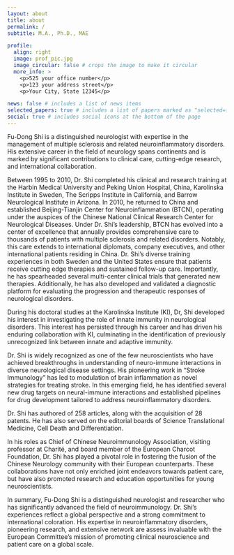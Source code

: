 ```yaml
---
layout: about
title: about
permalink: /
subtitle: M.A., Ph.D., MAE

profile:
  align: right
  image: prof_pic.jpg
  image_circular: false # crops the image to make it circular
  more_info: >
    <p>525 your office number</p>
    <p>123 your address street</p>
    <p>Your City, State 12345</p>

news: false # includes a list of news items
selected_papers: true # includes a list of papers marked as "selected={true}"
social: true # includes social icons at the bottom of the page
---
```


Fu-Dong Shi is a distinguished neurologist with expertise in the management of multiple sclerosis and related neuroinflammatory disorders. His extensive career in the field of neurology spans continents and is marked by significant contributions to clinical care, cutting-edge research, and international collaboration.

Between 1995 to 2010, Dr. Shi completed his clinical and research training at the Harbin Medical University and Peking Union Hospital, China, Karolinska Institute in Sweden, The Scripps Institute in California, and Barrow Neurological Institute in Arizona. In 2010, he returned to China and established Beijing-Tianjin Center for Neuroinflammation (BTCN), operating under the auspices of the Chinese National Clinical Research Center for Neurological Diseases. Under Dr. Shi’s leadership, BTCN has evolved into a center of excellence that annually provides comprehensive care to thousands of patients with multiple sclerosis and related disorders. Notably, this care extends to international diplomats, company executives, and other international patients residing in China. Dr. Shi’s diverse training experiences in both Sweden and the United States ensure that patients receive cutting edge therapies and sustained follow-up care. Importantly, he has spearheaded several multi-center clinical trials that generated new therapies. Additionally, he has also developed and validated a diagnostic platform for evaluating the progression and therapeutic responses of neurological disorders.

During his doctoral studies at the Karolinska Institute (KI), Dr, Shi developed his interest in investigating the role of innate immunity in neurological disorders. This interest has persisted through his career and has driven his enduring collaboration with KI, culminating in the identification of previously unrecognized link between innate and adaptive immunity.

Dr. Shi is widely recognized as one of the few neuroscientists who have achieved breakthroughs in understanding of neuro-immune interactions in diverse neurological disease settings. His pioneering work in “Stroke Immunology” has led to modulation of brain inflammation as novel strategies for treating stroke. In this emerging field, he has identified several new drug targets on neural-immune interactions and established pipelines for drug development tailored to address neuroinflammatory disorders.

Dr. Shi has authored of 258 articles, along with the acquisition of 28 patents. He has also served on the editorial boards of Science Translational Medicine, Cell Death and Differentiation.

In his roles as Chief of Chinese Neuroimmunology Association, visiting professor at Charité, and board member of the European Charcot Foundation, Dr. Shi has played a pivotal role in fostering the fusion of the Chinese Neurology community with their European counterparts. These collaborations have not only enriched joint endeavors towards patient care, but have also promoted research and education opportunities for young neuroscientists.

In summary, Fu-Dong Shi is a distinguished neurologist and researcher who has significantly advanced the field of neuroimmunology. Dr. Shi’s experiences reflect a global perspective and a strong commitment to international coloration. His expertise in neuroinflammatory disorders, pioneering research, and extensive network are assess invaluable with the European Committee’s mission of promoting clinical neuroscience and patient care on a global scale.
